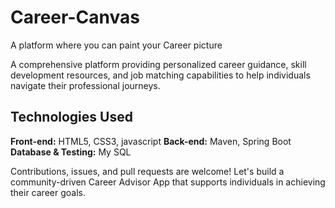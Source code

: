 # Career-Canvas 
A platform where you can paint your Career picture

A comprehensive platform providing personalized career guidance, skill development resources, and job matching capabilities to help individuals navigate their professional journeys.

## Technologies Used
**Front-end:** HTML5, CSS3, javascript
**Back-end:** Maven, Spring Boot
**Database & Testing:** My SQL


Contributions, issues, and pull requests are welcome! Let's build a community-driven Career Advisor App that supports individuals in achieving their career goals.
